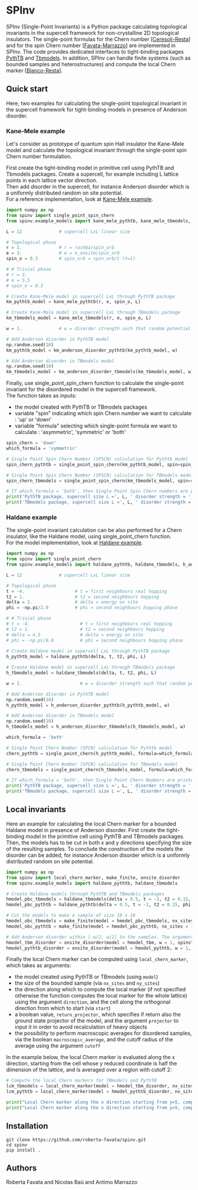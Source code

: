 # SPInv
SPInv (Single-Point Invariants) is a Python package calculating topological invariants in the supercell framework for non-crystalline 2D topological insulators. The single-point formulas for the Chern number [[Ceresoli-Resta](https://journals.aps.org/prb/abstract/10.1103/PhysRevB.76.012405)] and for the spin Chern number [[Favata-Marrazzo](https://iopscience.iop.org/article/10.1088/2516-1075/acba6f/meta)] are implemented in SPInv. The code provides dedicated interfaces to tight-binding packages [PythTB](http://www.physics.rutgers.edu/pythtb/) and [Tbmodels](https://tbmodels.greschd.ch/en/latest/).
In addition, SPInv can handle finite systems (such as bounded samples and heterostructures) and compute the local Chern marker [[Bianco-Resta](https://journals.aps.org/prb/abstract/10.1103/PhysRevB.84.241106)].

## Quick start
Here, two examples for calculating the single-point topological invariant in the supercell framework for tight-binding models in presence of Anderson disorder. 

### Kane-Mele example
Let's consider as prototype of quantum spin Hall insulator the Kane-Mele model and calculate the topological invariant through the single-point spin Chern number formulation.  

First create the tight-binding model in primitive cell using PythTB and Tbmodels packages. Create a supercell, for example including L lattice points in each lattice vector direction.  
Then add disorder in the supercell, for instance Anderson disorder which is a uniformly distributed random on site potential.  
For a reference implementation, look at [Kane-Mele example](spinv/example_models/kane_mele.py).

```python
import numpy as np
from spinv import single_point_spin_chern
from spinv.example_models import kane_mele_pythtb, kane_mele_tbmodels, km_anderson_disorder_pythtb, km_anderson_disorder_tbmodels

L = 12              # supercell LxL linear size

# Topological phase
r = 1.              # r = rashba/spin_orb
e = 3.              # e = e_onsite/spin_orb
spin_o = 0.3        # spin_orb = spin_orb/t (t=1)

# # Trivial phase
# r = 3. 
# e = 5.5
# spin_o = 0.3

# Create Kane-Mele model in supercell LxL through PythTB package
km_pythtb_model = kane_mele_pythtb(r, e, spin_o, L)

# Create Kane-Mele model in supercell LxL through TBmodels package
km_tbmodels_model = kane_mele_tbmodels(r, e, spin_o, L)

w = 1.              # w = disorder strength such that random potential is in [-w/2, w/2]      

# Add Anderson disorder in PythTB model
np.random.seed(10)
km_pythtb_model = km_anderson_disorder_pythtb(km_pythtb_model, w)

# Add Anderson disorder in TBmodels model
np.random.seed(10)
km_tbmodels_model = km_anderson_disorder_tbmodels(km_tbmodels_model, w)
```
Finally, use single_point_spin_chern function to calculate the single-point invariant for the disordered model in the supercell framework.   
The function takes as inputs:
- the model created with PythTB or TBmodels packages 
- variable "spin" indicating which spin Chern number we want to calculate : 'up' or 'down'
- variable "formula" selecting which single-point formula we want to calculate : 'asymmetric', 'symmetric' or 'both'

```python
spin_chern = 'down'
which_formula = 'symmetric'

# Single Point Spin Chern Number (SPSCN) calculation for Pythtb model
spin_chern_pythtb = single_point_spin_chern(km_pythtb_model, spin=spin_chern, formula=which_formula)

# Single Point Spin Chern Number (SPSCN) calculation for TBmodels model
spin_chern_tbmodels = single_point_spin_chern(km_tbmodels_model, spin=spin_chern, formula=which_formula)

# If which_formula = 'both', then Single Point Spin Chern numbers are printed as follows : 'asymmetric' 'symmetric'
print('PythTB package, supercell size L =', L, ' disorder strength = ', w,  ' SPSCN :', *spin_chern_pythtb )
print('TBmodels package, supercell size L =', L, ' disorder strength = ', w,  ' SPSCN :', *spin_chern_tbmodels )
```

### Haldane example
The single-point invariant calculation can be also performed for a Chern insulator, like the Haldane model, using single_point_chern function.   
For the model implementation, look at [Haldane example](spinv/example_models/haldane.py).
```python
import numpy as np
from spinv import single_point_chern
from spinv.example_models import haldane_pythtb, haldane_tbmodels, h_anderson_disorder_pythtb, h_anderson_disorder_tbmodels

L = 12              # supercell LxL linear size

# Topological phase
t = -4.                   # t = first neighbours real hopping
t2 = 1.                   # t2 = second neighbours hopping
delta = 2.                # delta = energy on site
phi = -np.pi/2.0          # phi = second neighbours hopping phase

# # Trivial phase
# t = -4.                   # t = first neighbours real hopping
# t2 = 1.                   # t2 = second neighbours hopping
# delta = 4.5               # delta = energy on site
# phi = -np.pi/6.0          # phi = second neighbours hopping phase
   
# Create Haldane model in supercell LxL through PythTB package
h_pythtb_model = haldane_pythtb(delta, t, t2, phi, L)

# Create Haldane model in supercell LxL through TBmodels package
h_tbmodels_model = haldane_tbmodels(delta, t, t2, phi, L)

w = 1.                      # w = disorder strength such that random potential is in [-w/2, w/2]

# Add Anderson disorder in PythTB model
np.random.seed(10)
h_pythtb_model = h_anderson_disorder_pythtb(h_pythtb_model, w)

# Add Anderson disorder in TBmodels model
np.random.seed(10)
h_tbmodels_model = h_anderson_disorder_tbmodels(h_tbmodels_model, w)

which_formula = 'both'

# Single Point Chern Number (SPCN) calculation for Pythtb model
chern_pythtb = single_point_chern(h_pythtb_model, formula=which_formula)

# Single Point Chern Number (SPCN) calculation for TBmodels model
chern_tbmodels = single_point_chern(h_tbmodels_model, formula=which_formula)

# If which_formula = 'both', then Single Point Chern Numbers are printed as follows : 'asymmetric' 'symmetric'
print('PythTB package, supercell size L =', L, ' disorder strength = ', w,  ' SPCN :', *chern_pythtb )
print('TBmodels package, supercell size L =', L, ' disorder strength = ', w,  ' SPCN :', *chern_tbmodels )
```
## Local invariants
Here an example for calculating the local Chern marker for a bounded Haldane model in presence of Anderson disorder. First create the tight-binding model in the primitive cell using PythTB and TBmodels packages. Then, the models has to be cut in both x and y directions specifying the size of the resulting samples.
To conclude the construction of the models the disorder can be added, for instance Anderson disorder which is a uniformly distributed random on site potential.
```python
import numpy as np
from spinv import local_chern_marker, make_finite, onsite_disorder
from spinv.example_models import haldane_pythtb, haldane_tbmodels

# Create Haldane models through PythTB and TBmodels packages
hmodel_pbc_tbmodels = haldane_tbmodels(delta = 0.5, t = -1, t2 = 0.15, phi = np.pi / 2, L = 1)
hmodel_pbc_pythtb = haldane_pythtb(delta = 0.5, t = -1, t2 = 0.15, phi = np.pi / 2, L = 1)

# Cut the models to make a sample of size 10 x 10
hmodel_obc_tbmodels = make_finite(model = hmodel_pbc_tbmodels, nx_sites = 10, ny_sites = 10)
hmodel_obc_pythtb = make_finite(model = hmodel_pbc_pythtb, nx_sites = 10, ny_sites = 10)

# Add Anderson disorder within [-w/2, w/2] to the samples. The argument spinstates specifies the spin of the model
hmodel_tbm_disorder = onsite_disorder(model = hmodel_tbm, w = 1, spinstates = 1, seed = 184)
hmodel_pythtb_disorder = onsite_disorder(model = hmodel_pythtb, w = 1, spinstates = 1, seed = 184)
```
Finally the local Chern marker can be computed using ```local_chern_marker```, which takes as arguments:
- the model created using PythTB or TBmodels (using ```model```)
- the size of the bounded sample (via ```nx_sites``` and ```ny_sites```)
- the direction along which to compute the local marker (if not specified otherwise the function computes the local marker for the whole lattice) using the argument ```direction```, and the cell along the orthogonal direction from which to start (via ```start```)
- a boolean value, ```return_projector```, which specifies if return also the ground state projector of the model, and the argument ```projector``` to input it in order to avoid recalculation of heavy objects
- the possibility to perform macroscopic averages for disordered samples, via the boolean ```macroscopic_average```, and the cutoff radius of the average using the argument ```cutoff```

In the example below, the local Chern marker is evaluated along the x direction, starting from the cell whose y reduced coordinate is half the dimension of the lattice, and is averaged over a region with cutoff 2:
```python
# Compute the local Chern markers for TBmodels and PythTB
lcm_tbmodels = local_chern_marker(model = hmodel_tbm_disorder, nx_sites = 10, ny_sites = 10, direction = 0, start = 5, macroscopic_average = True, cutoff = 2)
lcm_pythtb = local_chern_marker(model = hmodel_pythtb_disorder, nx_sites = 10, ny_sites = 10, direction = 0, start = 5, macroscopic_average = True, cutoff = 2)

print("Local Chern marker along the x direction starting from y=5, computed using TBmodels: ", lcm_tbmodels)
print("Local Chern marker along the x direction starting from y=5, computed using PythTB: ", lcm_pythtb)
```

## Installation
```
git clone https://github.com/roberta-favata/spinv.git
cd spinv
pip install .
```

## Authors
Roberta Favata and Nicolas Baù and Antimo Marrazzo
